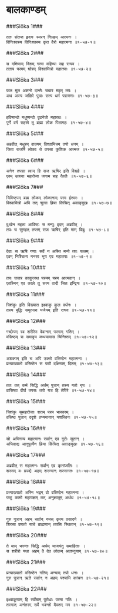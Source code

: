 बालकाण्डम्
===============================


###Slōka 1###


    ततः संतप्त हृदयः स्मरन् निग्रहम् आत्मनः ।
    विनिःश्वस्य विनिःश्वस्य कृत वैरो महात्मना ॥१-५७-१॥


###Slōka 2###


    स दक्षिणाम् दिशम् गत्वा महिष्या सह राघव ।
    तताप परमम् घोरम् विश्वामित्रो महातपाः ॥१-५७-२॥


###Slōka 3###


    फल मूल अशनो दान्तैः चचार महत् तपः ।
    अथ अस्य जज्ञिरे पुत्राः सत्य धर्म परायणाः ॥१-५७-३॥


###Slōka 4###


    हविष्पन्दो मधुष्यन्दो दृढनेत्रो महारथः ।
    पूर्णे वर्ष सहस्रे तु ब्रह्मा लोक पितामहः ॥१-५७-४॥


###Slōka 5###


    अब्रवीत् मधुरम् वाक्यम् विश्वामित्रम् तपो धनम् ।
    जिता राजर्षि लोकाः ते तपसा कुशिक आत्मज ॥१-५७-५॥


###Slōka 6###


    अनेन तपसा त्वाम् हि राज ऋषिर् इति विद्महे ।
    एवम् उक्त्वा महातेजा जगाम सह दैवतैः ॥१-५७-६॥


###Slōka 7###


    त्रिविष्टपम् ब्रह्म लोकम् लोकानाम् परम ईश्वरः ।
    विश्वामित्रो अपि तत् श्रुत्वा ह्रिया किंचित् अवाङ्मुखः ॥१-५७-७॥


###Slōka 8###


    दुःखेन महता आविष्टः स मन्युः इदम् अब्रवीत् ।
    तपः च सुमहत् तप्तम् राज ऋषिर् इति माम् विदुः ॥१-५७-८॥


###Slōka 9###


    देवाः स ऋषि गणाः सर्वे न अस्ति मन्ये तपः फलम् ।
    एवम् निश्चित्य मनसा भूय एव महातपाः ॥१-५७-९॥


###Slōka 10###


    तपः चचार काकुत्स्थ परमम् परम आत्मवान् ।
    एतस्मिन् एव काले तु सत्य वादी जित इन्द्रियः ॥१-५७-१०॥


###Slōka 11###


    त्रिशंकुः इति विख्यात इक्ष्वाकु कुल वर्धनः ।
    तस्य बुद्धिः समुत्पन्ना यजेयम् इति राघव ॥१-५७-११॥


###Slōka 12###


    गच्छेयम् स्व शरीरेण देवानाम् परमाम् गतिम् ।
    वसिष्ठम् स समाहूय कथयामास चिन्तितम् ॥१-५७-१२॥


###Slōka 13###


    अशक्यम् इति च अपि उक्तो वसिष्ठेन महात्मना ।
    प्रत्याख्यातो वसिष्ठेन स ययौ दक्षिणाम् दिशम् ॥१-५७-१३॥


###Slōka 14###


    ततः तत् कर्म सिद्धि अर्थम् पुत्रान् तस्य गतो नृपः ।
    वासिष्ठा दीर्घ तपसः तपो यत्र हि तेपिरे ॥१-५७-१४॥


###Slōka 15###


    त्रिशंकुः सुमहातेजाः शतम् परम भास्वरम् ।
    वसिष्ठ पुत्रान् ददृशे तप्यमानान् यशस्विनः ॥१-५७-१५॥


###Slōka 16###


    सो अभिगम्य महात्मानः सर्वान् एव गुरोः सुतान् ।
    अभिवाद्य आनुपूर्व्येण ह्रिया किंचित् अवाङ्मुखः ॥१-५७-१६॥


###Slōka 17###


    अब्रवीत् स महात्मनः सर्वान् एव कृतांजलिः ।
    शरणम् वः प्रपद्ये अहम् शरण्यान् शरणागतः ॥१-५७-१७॥


###Slōka 18###


    प्रत्याख्यातो अस्मि भद्रम् वो वसिष्ठेन महात्मना ।
    यष्टु कामो महायज्ञम् तत् अनुज्ञातुम् अर्थथ ॥१-५७-१८॥


###Slōka 19###


    गुरु पुत्रान् अहम् सर्वान् नमस् कृत्य प्रसादये ।
    शिरसा प्रणतो याचे ब्राह्मणान् तपसि स्थितान् ॥१-५७-१९॥


###Slōka 20###


    ते माम् भवन्तः सिद्धि अर्थम् याजयंतु समाहिताः ।
    स शरीरो यथा अहम् वै देव लोकम् अवाप्नुयाम् ॥१-५७-२०॥


###Slōka 21###


    प्रत्याख्यातो वसिष्ठेन गतिम् अन्याम् तपो धनाः ।
    गुरु पुत्रान् ऋते सर्वान् न अहम् पश्यामि कांचन ॥१-५७-२१॥


###Slōka 22###


    इक्ष्वाकूणाम् हि सर्वेषाम् पुरोधाः परमा गतिः ।
    तस्मात् अनंतरम् सर्वे भवन्तो दैवतम् मम ॥१-५७-२२॥


